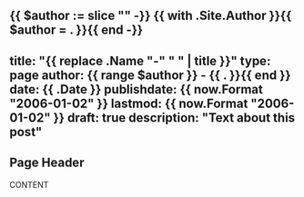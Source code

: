 {{ $author := slice "" -}}
{{ with .Site.Author }}{{ $author = . }}{{ end -}}
---
title: "{{ replace .Name "-" " " | title }}"
type: page
author: {{ range $author }}
    - {{ . }}{{ end }} 
date: {{ .Date }}
publishdate: {{ now.Format "2006-01-02" }}
lastmod: {{ now.Format "2006-01-02" }}
draft: true
description: "Text about this post"
---

## Page Header

CONTENT
